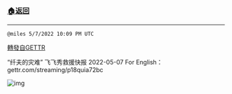 ###  [:house:返回](README.md)
---


`@miles 5/7/2022 10:09 PM UTC`

[轉發自GETTR](https://gettr.com/post/p18r2df4702)

“纤夫的灾难” 飞飞秀救援快报 2022-05-07
For English：gettr.com/streaming/p18quia72bc

![img](https://media.gettr.com/group11/origin/2022/05/07/22/ba923023-d292-d66d-8fbb-80632fb1e20e/6383d6c383a688bc0ce747d8282e44b3.jpeg)
